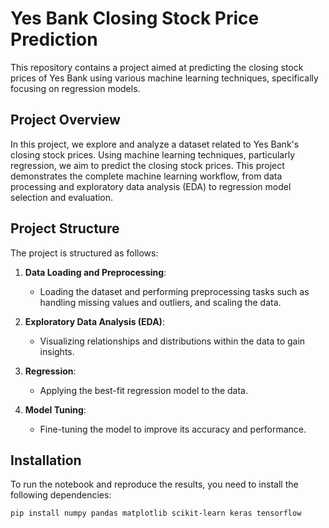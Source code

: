 # Yes Bank Closing Stock Price Prediction

This repository contains a project aimed at predicting the closing stock prices of Yes Bank using various machine learning techniques, specifically focusing on regression models.

## Project Overview

In this project, we explore and analyze a dataset related to Yes Bank's closing stock prices. Using machine learning techniques, particularly regression, we aim to predict the closing stock prices. This project demonstrates the complete machine learning workflow, from data processing and exploratory data analysis (EDA) to regression model selection and evaluation.

## Project Structure

The project is structured as follows:

1. **Data Loading and Preprocessing**:
    - Loading the dataset and performing preprocessing tasks such as handling missing values and outliers, and scaling the data.

2. **Exploratory Data Analysis (EDA)**:
    - Visualizing relationships and distributions within the data to gain insights.

3. **Regression**:
    - Applying the best-fit regression model to the data.

4. **Model Tuning**:
    - Fine-tuning the model to improve its accuracy and performance.

## Installation

To run the notebook and reproduce the results, you need to install the following dependencies:

```bash
pip install numpy pandas matplotlib scikit-learn keras tensorflow
